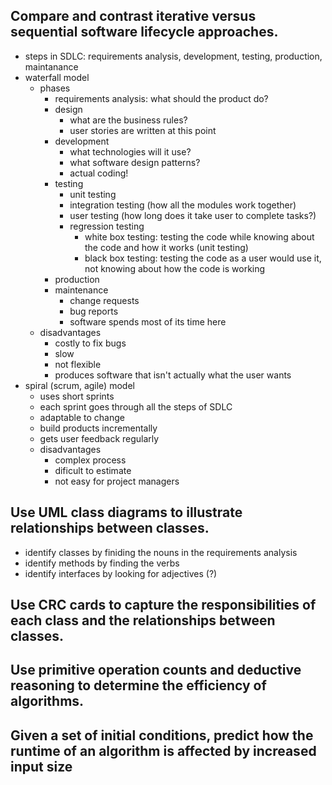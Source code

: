 ## Compare and contrast iterative versus sequential software lifecycle approaches.
- steps in SDLC: requirements analysis, development, testing, production, maintanance
- waterfall model
    - phases
        - requirements analysis: what should the product do?
        - design
            - what are the business rules?
            - user stories are written at this point
        - development
            - what technologies will it use?
            - what software design patterns?
            - actual coding!
        - testing
            - unit testing
            - integration testing (how all the modules work together)
            - user testing (how long does it take user to complete tasks?)
            - regression testing
                - white box testing: testing the code while knowing about the code and how it works (unit testing)
                - black box testing: testing the code as a user would use it, not knowing about how the code is working
        - production
        - maintenance
            - change requests
            - bug reports
            - software spends most of its time here
    - disadvantages
        - costly to fix bugs
        - slow
        - not flexible
        - produces software that isn't actually what the user wants
- spiral (scrum, agile) model
    - uses short sprints
    - each sprint goes through all the steps of SDLC
    - adaptable to change
    - build products incrementally
    - gets user feedback regularly
    - disadvantages
        - complex process
        - dificult to estimate
        - not easy for project managers

## Use UML class diagrams to illustrate relationships between classes.
- identify classes by finiding the nouns in the requirements analysis
- identify methods by finding the verbs
- identify interfaces by looking for adjectives (?)

## Use CRC cards to capture the responsibilities of each class and the relationships between classes.


## Use primitive operation counts and deductive reasoning to determine the efficiency of algorithms.


## Given a set of initial conditions, predict how the runtime of an algorithm is affected by increased input size

